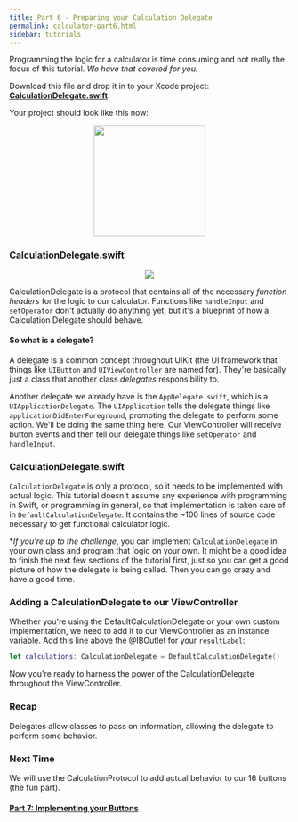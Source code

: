 ```yaml
---
title: Part 6 - Preparing your Calculation Delegate
permalink: calculator-part6.html
sidebar: tutorials
---
```


Programming the logic for a calculator is time consuming and not really the focus of this tutorial. *We have that covered for you.*

Download this file and drop it in to your Xcode project: **[CalculationDelegate.swift](calculator-part6-calculation-delegate)**.

Your project should look like this now:

<p align="center"> <img src="../images/calculator/P6/screenshot0.png" style="height: 200px" align="center"> </p>

### CalculationDelegate.swift

<p align="center"> <img src="../images/calculator/P6/screenshot1.png" align="center"> </p>

CalculationDelegate is a protocol that contains all of the necessary *function headers* for the logic to our calculator. Functions like `handleInput` and `setOperator` don't actually do anything yet, but it's a blueprint of how a Calculation Delegate should behave.

#### So what is a delegate?

A delegate is a common concept throughout UIKit (the UI framework that things like `UIButton` and `UIViewController` are named for). They're basically just a class that another class *delegates* responsibility to.

Another delegate we already have is the `AppDelegate.swift`, which is a `UIApplicationDelegate`. The `UIApplication` tells the delegate things like `applicationDidEnterForeground`, prompting the delegate to perform some action. We'll be doing the same thing here. Our ViewController will receive button events and then tell our delegate things like `setOperator` and `handleInput`.

### CalculationDelegate.swift

`CalculationDelegate` is only a protocol, so it needs to be implemented with actual logic. This tutorial doesn't assume any experience with programming in Swift, or programming in general, so that implementation is taken care of in `DefaultCalculationDelegate`. It contains the ~100 lines of source code necessary to get functional calculator logic.

**If you're up to the challenge*, you can implement `CalculationDelegate` in your own class and program that logic on your own. It might be a good idea to finish the next few sections of the tutorial first, just so you can get a good picture of how the delegate is being called. Then you can go crazy and have a good time.

### Adding a CalculationDelegate to our ViewController

Whether you're using the DefaultCalculationDelegate or your own custom implementation, we need to add it to our ViewController as an instance variable. Add this line above the @IBOutlet for your `resultLabel`:

```swift
let calculations: CalculationDelegate = DefaultCalculationDelegate()
```

Now you're ready to harness the power of the CalculationDelegate throughout the ViewController.

### Recap
Delegates allow classes to pass on information, allowing the delegate to perform some behavior.

### Next Time
We will use the CalculationProtocol to add actual behavior to our 16 buttons (the fun part).

#### [Part 7: Implementing your Buttons](calculator-part7)
